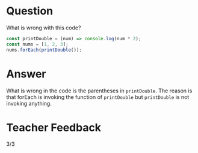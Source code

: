 # Question

What is wrong with this code?

```js
const printDouble = (num) => console.log(num * 2);
const nums = [1, 2, 3];
nums.forEach(printDouble());
```

# Answer

What is wrong in the code is the parentheses in `printDouble`. The reason is that forEach is invoking the function of `printDouble` but `printDouble` is not invoking anything.

# Teacher Feedback
3/3